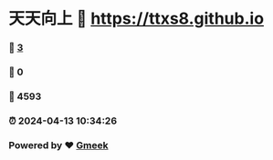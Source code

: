 # 天天向上 :link: https://ttxs8.github.io 
### :page_facing_up: [3](https://ttxs8.github.io/tag.html) 
### :speech_balloon: 0 
### :hibiscus: 4593 
### :alarm_clock: 2024-04-13 10:34:26 
### Powered by :heart: [Gmeek](https://github.com/Meekdai/Gmeek)
